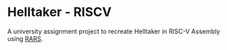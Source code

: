 # Helltaker - RISCV
A university assignment project to recreate Helltaker in RISC-V Assembly using [RARS](https://github.com/TheThirdOne/rars).
